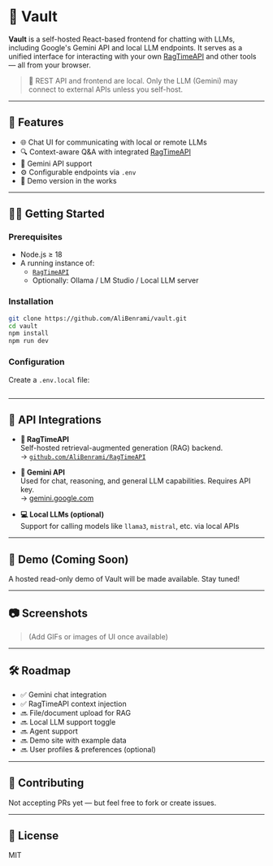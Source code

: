 # 🧠 Vault

**Vault** is a self-hosted React-based frontend for chatting with LLMs, including Google's Gemini API and local LLM endpoints. It serves as a unified interface for interacting with your own [RagTimeAPI](https://github.com/AliBenrami/RagTimeAPI) and other tools — all from your browser.

> 🔐 REST API and frontend are local. Only the LLM (Gemini) may connect to external APIs unless you self-host.

---

## 🚀 Features

- 🌐 Chat UI for communicating with local or remote LLMs
- 🔍 Context-aware Q&A with integrated [RagTimeAPI](https://github.com/AliBenrami/RagTimeAPI)
- 🧠 Gemini API support
- ⚙️ Configurable endpoints via `.env`
- 🧪 Demo version in the works

---

## 🧑‍💻 Getting Started

### Prerequisites

- Node.js ≥ 18
- A running instance of:
  - [`RagTimeAPI`](https://github.com/AliBenrami/RagTimeAPI)
  - Optionally: Ollama / LM Studio / Local LLM server

### Installation

```bash
git clone https://github.com/AliBenrami/vault.git
cd vault
npm install
npm run dev
```

### Configuration

Create a `.env.local` file:

```env

```

---

## 📡 API Integrations

- **🔗 RagTimeAPI**  
  Self-hosted retrieval-augmented generation (RAG) backend.  
  → [`github.com/AliBenrami/RagTimeAPI`](https://github.com/AliBenrami/RagTimeAPI)

- **🧠 Gemini API**  
  Used for chat, reasoning, and general LLM capabilities. Requires API key.  
  → [gemini.google.com](https://gemini.google.com/)

- **💻 Local LLMs (optional)**  
  Support for calling models like `llama3`, `mistral`, etc. via local APIs

---

## 🧪 Demo (Coming Soon)

A hosted read-only demo of Vault will be made available. Stay tuned!

---

## 📷 Screenshots

> (Add GIFs or images of UI once available)

---

## 🛠️ Roadmap

- ✅ Gemini chat integration
- ✅ RagTimeAPI context injection
- 🔜 File/document upload for RAG
- 🔜 Local LLM support toggle
- 🔜 Agent support
- 🔜 Demo site with example data
- 🔜 User profiles & preferences (optional)

---

## 🤝 Contributing

Not accepting PRs yet — but feel free to fork or create issues.

---

## 📄 License

MIT
